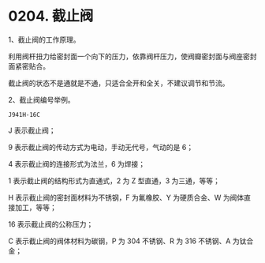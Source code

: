 # 0204. 截止阀

1、截止阀的工作原理。

利用阀杆扭力给密封面一个向下的压力，依靠阀杆压力，使阀瓣密封面与阀座密封面紧密贴合。

截止阀的状态不是通就是不通，只适合全开和全关，不建议调节和节流。

2、截止阀编号举例。

	J941H-16C

J 表示截止阀；

9 表示截止阀的传动方式为电动，手动无代号，气动的是 6；

4 表示截止阀的连接形式为法兰，6 为焊接；

1 表示截止阀的结构形式为直通式，2 为 Z 型直通，3 为三通，等等；

H 表示截止阀的密封面材料为不锈钢，F 为氟橡胶、Y 为硬质合金、W 为阀体直接加工，等等；

16 表示截止阀的公称压力；

C 表示截止阀的阀体材料为碳钢，P 为 304 不锈钢、R 为 316 不锈钢、A 为钛合金；